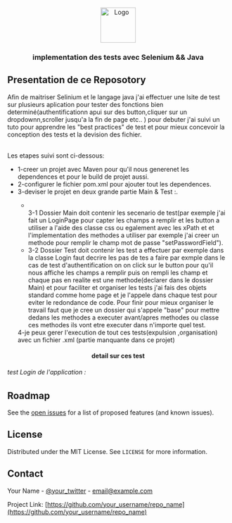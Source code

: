 
<br />
<p align="center">
  <a href="https://github.com/amine784/test-suite">
    <img src="images/logo.png" alt="Logo" width="80" height="80">
  </a>

  <h3 align="center">implementation des tests avec Selenium && Java</h3>
</p>




## Presentation de ce Reposotory

Afin de maitriser Selinium et le langage java j'ai effectuer une lsite de test sur plusieurs aplication pour tester des fonctions bien determiné(authentificationn apui sur des button,cliquer sur un dropdownn,scroller jusqu'a la fin de page etc.. )
pour debuter j'ai suivi un tuto pour apprendre les "best practices" de test et pour mieux concevoir la conception des tests et la devision des fichier.
<br /><br />

Les etapes suivi sont ci-dessous: <br/>
<ul> 
<li> 1-creer un projet avec Maven pour qu'il nous generenet les dependences et pour le build de projet aussi.</li>
<li>2-configurer le fichier pom.xml pour ajouter tout les dependences.</li>
<li>3-deviser le projet en deux grande partie Main & Test :.</li>
<ul>
<li>
 <br />
     3-1 Dossier Main doit contenir les secenario de test(par exemple j'ai fait un LoginPage pour capter les champs a remplir et les button a utiliser a l'aide des classe css ou egalement avec les xPath et et l'implementation des methodes a utiliser par exemple 
     j'ai creer un methode pour remplir le champ mot de passe "setPasswordField").
  <br />
</li>
<li>
 3-2  Dossier Test doit contenir les test a effectuer par exemple dans la classe Login faut decrire les pas de tes a faire
    par exmple dans le cas de test d'authentification on on click sur le button pour qu'il nous affiche les champs a remplir 
    puis on rempli les champ et chaque pas  en realite est une methode(declarer dans le dossier Main) et pour faciliter  et organiser les tests j'ai fais des objets standard comme home page et je l'appele dans chaque test pour eviter le redondance de code.
    Pour finir pour mieux organiser le travail faut que je cree un dossier qui s'appele "base" pour mettre dedans  les methodes a executer avant/apres methodes ou classe ces methodes ils vont etre executer  dans n'importe quel test.
</li>
</ul>
4-je peux gerer l'execution de tout ces tests(expulsion ,organisation) avec un fichier .xml (partie manquante dans ce projet)
</ul>
 
  
  
  
 
   

  




<h4 align="center">detail sur ces test</h4>

<h6 >test Login de  l'application :</h6>

  


<!-- ROADMAP -->
## Roadmap

See the [open issues](https://github.com/othneildrew/Best-README-Template/issues) for a list of proposed features (and known issues).




<!-- LICENSE -->
## License

Distributed under the MIT License. See `LICENSE` for more information.



<!-- CONTACT -->
## Contact

Your Name - [@your_twitter](https://twitter.com/your_username) - email@example.com

Project Link: [https://github.com/your_username/repo_name](https://github.com/your_username/repo_name)

